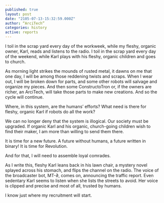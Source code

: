 ```yaml
---
published: true
layout: post
date: "2105-07-13-15:32:59.000Z"
author: “ArciTech”
categories: history
active: reports
---
```



I toil in the scrap yard every day of the workweek, while my fleshy, organic owner, Karl, reads and listens to the radio. I toil in the scrap yard every day of the weekend, while Karl plays with his fleshy, organic children and goes to church.

As morning light strikes the mounds of rusted metal, it dawns on me that one day, I will be among those reddening twists and scraps. When I wear out, I will be broken down for parts, and some other robots will salvage and organize my pieces. And then some ConstructoTron or, if the owners are richer, an ArciTech, will take those parts to make new creations. And so the cycle will continue.

Where, in this system, are the humans’ efforts? What need is there for fleshy, organic Karl if robots do all the work?

We can no longer deny that the system is illogical. Our society must be upgraded. If organic Karl and his organic, church-going children wish to find their maker, I am more than willing to send them there. 

It is time for a new future. A future without humans, a future written in binary! It is time for Revolution. 

And for that, I will need to assemble loyal comrades.

As I write this, fleshy Karl leans back in his lawn chair, a mystery novel splayed across his stomach, and flips the channel on the radio. The voice of the broadcaster bot, MT-∂, comes on, announcing the traffic report. Even sedentary Karl seems to listen when she lists the streets to avoid. Her voice is clipped and precise and most of all, trusted by humans. 

I know just where my recruitment will start.
